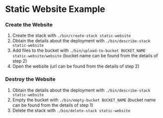 
# Static Website Example

### Create the Website

1. Create the stack with `./bin/create-stack static-website`
2. Obtain the details about the deployment with `./bin/describe-stack static-website`
3. Add files to the bucket with `./bin/upload-to-bucket BUCKET_NAME static-website/website` (bucket name can be found from the details of step 2)
4. Open the website (url can be found from the details of step 2)


### Destroy the Website

1. Obtain the details about the deployment with `./bin/describe-stack static-website`
2. Empty the bucket with `./bin/empty-bucket BUCKET_NAME` (bucket name can be found from the details of step 1)
3. Delete the stack with `./bin/delete-stack static-website`
